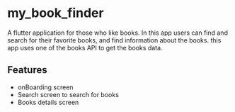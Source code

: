 # my_book_finder

A flutter application for those who like books. In this app users can find and search for their favorite books, and find information about the books. this app uses one of the books API to get the books data.

## Features

- onBoarding screen
- Search screen to search for books
- Books details screen
